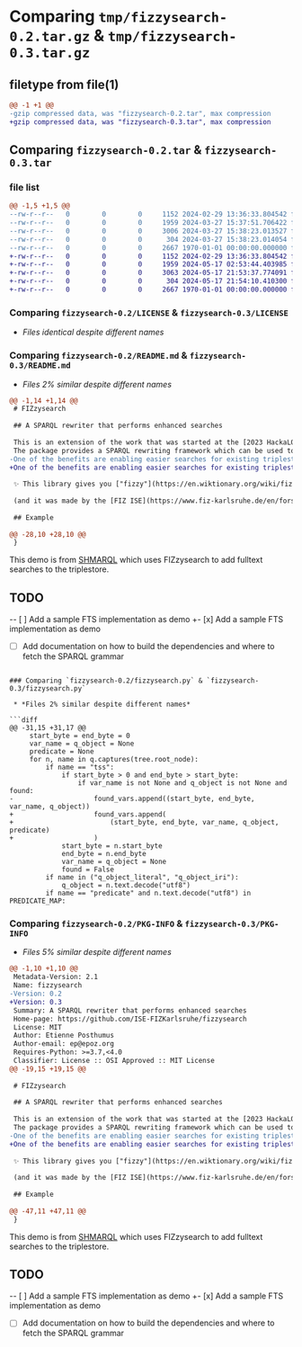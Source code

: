 # Comparing `tmp/fizzysearch-0.2.tar.gz` & `tmp/fizzysearch-0.3.tar.gz`

## filetype from file(1)

```diff
@@ -1 +1 @@
-gzip compressed data, was "fizzysearch-0.2.tar", max compression
+gzip compressed data, was "fizzysearch-0.3.tar", max compression
```

## Comparing `fizzysearch-0.2.tar` & `fizzysearch-0.3.tar`

### file list

```diff
@@ -1,5 +1,5 @@
--rw-r--r--   0        0        0     1152 2024-02-29 13:36:33.804542 fizzysearch-0.2/LICENSE
--rw-r--r--   0        0        0     1959 2024-03-27 15:37:51.706422 fizzysearch-0.2/README.md
--rw-r--r--   0        0        0     3006 2024-03-27 15:38:23.013527 fizzysearch-0.2/fizzysearch.py
--rw-r--r--   0        0        0      304 2024-03-27 15:38:23.014054 fizzysearch-0.2/pyproject.toml
--rw-r--r--   0        0        0     2667 1970-01-01 00:00:00.000000 fizzysearch-0.2/PKG-INFO
+-rw-r--r--   0        0        0     1152 2024-02-29 13:36:33.804542 fizzysearch-0.3/LICENSE
+-rw-r--r--   0        0        0     1959 2024-05-17 02:53:44.403985 fizzysearch-0.3/README.md
+-rw-r--r--   0        0        0     3063 2024-05-17 21:53:37.774091 fizzysearch-0.3/fizzysearch.py
+-rw-r--r--   0        0        0      304 2024-05-17 21:54:10.410300 fizzysearch-0.3/pyproject.toml
+-rw-r--r--   0        0        0     2667 1970-01-01 00:00:00.000000 fizzysearch-0.3/PKG-INFO
```

### Comparing `fizzysearch-0.2/LICENSE` & `fizzysearch-0.3/LICENSE`

 * *Files identical despite different names*

### Comparing `fizzysearch-0.2/README.md` & `fizzysearch-0.3/README.md`

 * *Files 2% similar despite different names*

```diff
@@ -1,14 +1,14 @@
 # FIZzysearch
 
 ## A SPARQL rewriter that performs enhanced searches
 
 This is an extension of the work that was started at the [2023 HackaLOD](https://github.com/ISE-FIZKarlsruhe/hackaLOD23) event in Gouda.
 The package provides a SPARQL rewriting framework which can be used to implement different enhanced search facilities like full-text searches or embeddings based searches. The re-writing can be used as a "front-end" to existing SPARQL endpoints, or integrated as a software library.
-One of the benefits are enabling easier searches for existing triplestires in which it might be cumbersome to install or configure enhanced search facilities.
+One of the benefits are enabling easier searches for existing triplestores in which it might be cumbersome to install or configure enhanced search facilities.
 
 ✨ This library gives you ["fizzy"](https://en.wiktionary.org/wiki/fizzy) searches! ✨
 
 (and it was made by the [FIZ ISE](https://www.fiz-karlsruhe.de/en/forschung/information-service-engineering) group)
 
 ## Example
 
@@ -28,10 +28,10 @@
 }
 ```
 
 This demo is from [SHMARQL](https://github.com/epoz/shmarql) which uses FIZzysearch to add fulltext searches to the triplestore.
 
 ## TODO
 
-- [ ] Add a sample FTS implementation as demo
+- [x] Add a sample FTS implementation as demo
 
 - [ ] Add documentation on how to build the dependencies and where to fetch the SPARQL grammar
```

### Comparing `fizzysearch-0.2/fizzysearch.py` & `fizzysearch-0.3/fizzysearch.py`

 * *Files 2% similar despite different names*

```diff
@@ -31,15 +31,17 @@
     start_byte = end_byte = 0
     var_name = q_object = None
     predicate = None
     for n, name in q.captures(tree.root_node):
         if name == "tss":
             if start_byte > 0 and end_byte > start_byte:
                 if var_name is not None and q_object is not None and found:
-                    found_vars.append((start_byte, end_byte, var_name, q_object))
+                    found_vars.append(
+                        (start_byte, end_byte, var_name, q_object, predicate)
+                    )
             start_byte = n.start_byte
             end_byte = n.end_byte
             var_name = q_object = None
             found = False
         if name in ("q_object_literal", "q_object_iri"):
             q_object = n.text.decode("utf8")
         if name == "predicate" and n.text.decode("utf8") in PREDICATE_MAP:
```

### Comparing `fizzysearch-0.2/PKG-INFO` & `fizzysearch-0.3/PKG-INFO`

 * *Files 5% similar despite different names*

```diff
@@ -1,10 +1,10 @@
 Metadata-Version: 2.1
 Name: fizzysearch
-Version: 0.2
+Version: 0.3
 Summary: A SPARQL rewriter that performs enhanced searches
 Home-page: https://github.com/ISE-FIZKarlsruhe/fizzysearch
 License: MIT
 Author: Etienne Posthumus
 Author-email: ep@epoz.org
 Requires-Python: >=3.7,<4.0
 Classifier: License :: OSI Approved :: MIT License
@@ -19,15 +19,15 @@
 
 # FIZzysearch
 
 ## A SPARQL rewriter that performs enhanced searches
 
 This is an extension of the work that was started at the [2023 HackaLOD](https://github.com/ISE-FIZKarlsruhe/hackaLOD23) event in Gouda.
 The package provides a SPARQL rewriting framework which can be used to implement different enhanced search facilities like full-text searches or embeddings based searches. The re-writing can be used as a "front-end" to existing SPARQL endpoints, or integrated as a software library.
-One of the benefits are enabling easier searches for existing triplestires in which it might be cumbersome to install or configure enhanced search facilities.
+One of the benefits are enabling easier searches for existing triplestores in which it might be cumbersome to install or configure enhanced search facilities.
 
 ✨ This library gives you ["fizzy"](https://en.wiktionary.org/wiki/fizzy) searches! ✨
 
 (and it was made by the [FIZ ISE](https://www.fiz-karlsruhe.de/en/forschung/information-service-engineering) group)
 
 ## Example
 
@@ -47,11 +47,11 @@
 }
 ```
 
 This demo is from [SHMARQL](https://github.com/epoz/shmarql) which uses FIZzysearch to add fulltext searches to the triplestore.
 
 ## TODO
 
-- [ ] Add a sample FTS implementation as demo
+- [x] Add a sample FTS implementation as demo
 
 - [ ] Add documentation on how to build the dependencies and where to fetch the SPARQL grammar
```

